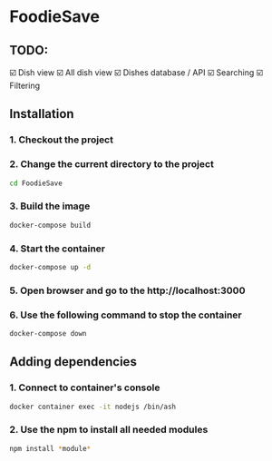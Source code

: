 # FoodieSave

## TODO:
☑️ Dish view
☑️ All dish view
☑️ Dishes database / API
☑️ Searching
☑️ Filtering

## Installation
### 1. Checkout the project
### 2. Change the current directory to the project
```bash
cd FoodieSave
```
### 3. Build the image
```bash
docker-compose build
```
### 4. Start the container
```bash
docker-compose up -d
```
### 5. Open browser and go to the http://localhost:3000
### 6. Use the following command to stop the container
```bash
docker-compose down
```

## Adding dependencies
### 1. Connect to container's console
```bash
docker container exec -it nodejs /bin/ash
```
### 2. Use the npm to install all needed modules
```bash
npm install *module*
```

